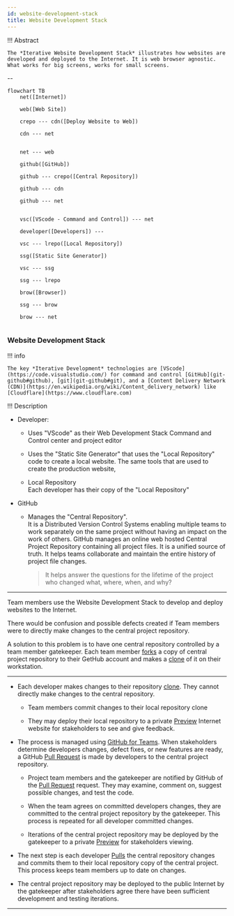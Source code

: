 ```yaml
---
id: website-development-stack
title: Website Development Stack
---
```


!!! Abstract 

	The *Iterative Website Development Stack* illustrates how websites are developed and deployed to the Internet. It is web browser agnostic. What works for big screens, works for small screens.


--



``` mermaid
flowchart TB
	net([Internet]) 

	web([Web Site])

	crepo --- cdn([Deploy Website to Web])

	cdn --- net

	
	net --- web

	github([GitHub]) 

	github --- crepo([Central Repository])

	github --- cdn

	github --- net
	

	vsc([VScode - Command and Control]) --- net 

	developer([Developers]) --- 
	
	vsc --- lrepo([Local Repository])

	ssg([Static Site Generator])

	vsc --- ssg

	ssg --- lrepo

	brow([Browser])

	ssg --- brow

	brow --- net


```

### Website Development Stack

!!! info

	The key *Iterative Development* technologies are [VScode](https://code.visualstudio.com/) for command and control [GitHub](git-github#github), [git](git-github#git), and a [Content Delivery Network (CDN)](https://en.wikipedia.org/wiki/Content_delivery_network) like [Cloudflare](https://www.cloudflare.com)

!!! Description

- Developer:  
    - Uses "VScode" as their Web Development Stack Command and Control center and project editor

    - Uses the "Static Site Generator" that uses the "Local Repository" code to create a local website. The same tools that are used to create the production website,

    - Local Repository  
	Each developer has their copy of the "Local Repository"


- GitHub  
    - Manages the "Central Repository".  
	It is a Distributed Version Control Systems enabling multiple teams to work separately on the same project without having an impact on the work of others. GitHub manages an online web hosted Central Project Repository containing all project files. It is a unified source of truth. It helps teams collaborate and maintain the entire history of project file changes.

		>It helps answer the questions for the lifetime of the project who changed what, where, when, and why?



---



Team members use the Website Development Stack to develop and deploy websites to the Internet. 

There would be confusion and possible defects created if Team members were to directly make changes to the central project repository.  

A solution to this problem is to have one central repository controlled by a team member gatekeeper. Each team member [forks](git-github#fork) a copy of central project repository to their GetHub account and makes a [clone](glossary#clone) of it on their workstation.

---


- Each developer makes changes to their repository [clone](glossary#clone). They cannot directly make changes to the central repository.

	- Team members commit changes to their local repository clone

	- They may deploy their local repository to a private [Preview](deploy#preview) Internet website for stakeholders to see and give feedback. 

- The process is managed using [GitHub for Teams](https://github.com/team). When stakeholders determine developers changes, defect fixes, or new features are ready, a GitHub [Pull Request](git-github#pull-request) is made by developers to the central project repository. 

	- Project team members and the gatekeeper are notified by GitHub of the [Pull Request](git-github#pull-request) request. They may examine, comment on, suggest possible changes, and test the code. 

	- When the team agrees on committed developers changes, they are committed to the central project repository by the gatekeeper. This process is repeated for all developer committed changes. 

	- Iterations of the central project repository may be deployed by the gatekeeper to a private [Preview](deploy#preview)  for stakeholders viewing. 

- The next step is each developer [Pulls](git-github#pull) the central repository changes and commits them to their local repository copy of the central project. This process keeps team members up to date on changes.

- The central project repository may be deployed to the public Internet by the gatekeeper after stakeholders agree there have been sufficient development and testing iterations.

---

